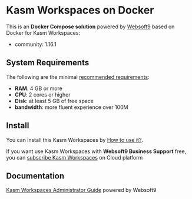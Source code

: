# Kasm Workspaces on Docker  

This is an **Docker Compose solution** powered by [Websoft9](https://www.websoft9.com) based on Docker for Kasm Workspaces:


 - community:  1.16.1


## System Requirements

The following are the minimal [recommended requirements](https://www.kasmweb.com/docs/latest/install/system_requirements.html):

* **RAM**: 4 GB or more
* **CPU**: 2 cores or higher
* **Disk**: at least 5 GB of free space
* **bandwidth**: more fluent experience over 100M  

## Install

You can install this Kasm Workspaces by [How to use it?](https://github.com/Websoft9/docker-library#how-to-use-it).   

If you want use Kasm Workspaces with **Websoft9 Business Support** free, you can [subscribe Kasm Workspaces](https://www.websoft9.com/apps) on Cloud platform

## Documentation

[Kasm Workspaces Administrator Guide](https://support.websoft9.com/docs/kasmweb) powered by Websoft9